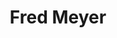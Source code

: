 ---
title: "Fred Meyer"
url: /seattle/fred-meyer-northwest-87th-street-northwest-85th-street/
shop: supermarket
---